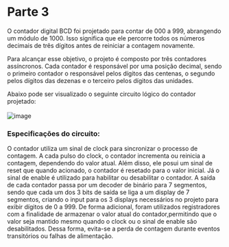 # Parte 3
 O contador digital BCD foi projetado para contar de 000 a 999, abrangendo um módulo de 1000. Isso significa que ele percorre todos os números decimais de três dígitos antes de reiniciar a contagem novamente.

 Para alcançar esse objetivo, o projeto é composto por três contadores assíncronos. Cada contador é responsável por uma posição decimal, sendo o primeiro contador o responsável pelos dígitos das centenas, o segundo pelos dígitos das dezenas e o terceiro pelos dígitos das unidades.

 Abaixo pode ser visualizado o seguinte circuito lógico do contador projetado: <br><br>
![image](https://github.com/RodrigoRCZ/ProjetoSistemasDigitais_SEL0628/assets/62862399/a1743eeb-9ef5-4764-a21d-09737a0bbf0d)

 ### Especificações do circuito:
 O contador utiliza um sinal de clock para sincronizar o processo de contagem. A cada pulso do clock, o contador incrementa ou reinicia a contagem, dependendo do valor atual. Além disso, ele posui um sinal de reset que quando acionado, o contador é resetado para o valor inicial. Já o sinal de enable é utilizado para habilitar ou desabilitar o contador.
 A saída de cada contador passa por um decoder de binário para 7 segmentos, sendo que cada um dos 3 bits de saída se liga a um display de 7 segmentos, criando o input para os 3 displays necessários no projeto para exibir dígitos de 0 a 999.
  De forma adicional, foram utilizados registradores com a finalidade de armazenar o valor atual do contador,permitindo que o valor seja mantido mesmo quando o clock ou o sinal de enable são desabilitados. Dessa forma, evita-se a perda de contagem durante eventos transitórios ou falhas de alimentação.
